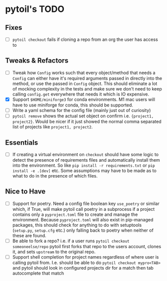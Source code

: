 # pytoil's TODO

## Fixes

- [ ] `pytoil checkout` fails if cloning a repo from an org the user has access to

## Tweaks & Refactors

- [ ] Tweak how `Config` works such that every object/method that needs a `Config` can either have it's required arguments passed in directly into the method, or use the passed in `Config` object. This should eliminate a lot of mocking complexity in the tests and make sure we don't need to keep calling `config.get` everywhere that needs it which is IO expensive.
- [x] Support `$HOME/miniforge3` for conda environments. M1 mac users will have to use miniforge for conda, this should be supported.
- [ ] Write a yaml schema for the config file (mainly just out of curiosity)
- [ ] `pytoil remove` shows the actual set object on confirm i.e. `{project1, project2}`. Would be nicer if it just showed the normal comma separated list of projects like `project1, project2`.

## Essentials

- [ ] If creating a virtual environment on `checkout` should have some logic to detect the presence of requirements files and automatically install them into the environment. So like `pip install -r requirements.txt` or `pip install -e .[dev]` etc. Some assumptions may have to be made as to what to do in the presence of which files.

## Nice to Have

- [ ] Support for poetry. Need a config file boolean key `use_poetry` or similar which, if True, will make pytoil call poetry in a subprocess if a project contains only a `pyproject.toml` file to create and manage the environment. Because `pyproject.toml` will also exist in pip-managed packages, this should check for anything to do with setuptools (`setup.py`, `setup.cfg` etc.) only falling back to poetry when neither of these are found.
- [ ] Be able to fork a repo? i.e. if a user runs `pytoil checkout someoneelse/repo` pytoil first forks that repo to the users account, clones it, and sets `upstream` to the original repo.
- [ ] Support shell completion for project names regardless of where user is calling pytoil from. I.e. should be able to do `pytoil checkout mypro<TAB>` and pytoil should look in configured projects dir for a match then tab autocomplete that match
